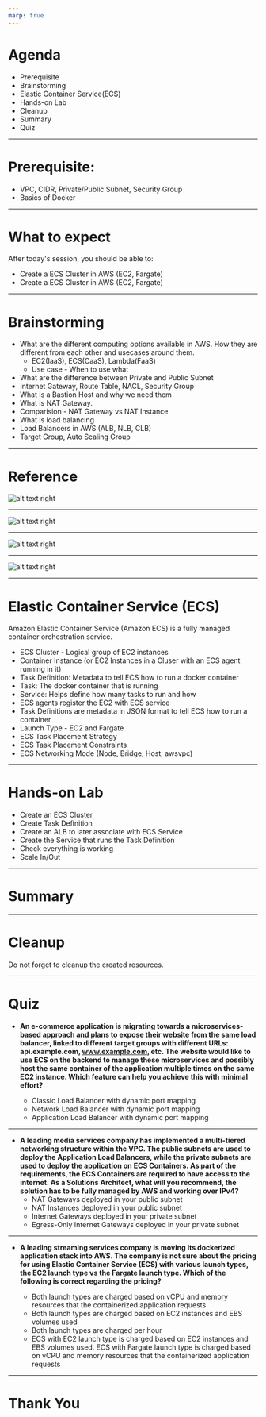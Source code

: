 ```yaml
---
marp: true
---
```

# Agenda
- Prerequisite
- Brainstorming
- Elastic Container Service(ECS)
- Hands-on Lab
- Cleanup
- Summary
- Quiz
---

# Prerequisite:
  - VPC, CIDR, Private/Public Subnet, Security Group
  - Basics of Docker 

---
# What to expect
After today's session, you should be able to:
- Create a ECS Cluster in AWS (EC2, Fargate)
- Create a ECS Cluster in AWS (EC2, Fargate)
---
# Brainstorming
  - What are the different computing options available in AWS. How they are different from each other and usecases around them.
    - EC2(IaaS), ECS(CaaS), Lambda(FaaS)
    - Use case - When to use what
  - What are the difference between Private and Public Subnet
  - Internet Gateway, Route Table, NACL, Security Group
  - What is a Bastion Host and why we need them
  - What is NAT Gateway.
  - Comparision - NAT Gateway vs NAT Instance
  - What is load balancing
  - Load Balancers in AWS (ALB, NLB, CLB)
  - Target Group, Auto Scaling Group
  
---
# Reference

![alt text right](./assets/ecs.png "ECS")

---

![alt text right](./assets/ecs_simple.png "ECS - Simple")

---

![alt text right](./assets/docker_basics.png "Docker - Basics")

---

![alt text right](./assets/ecs_iam_roles.png "ECS - IAM Roles")

---



# Elastic Container Service (ECS)

Amazon Elastic Container Service (Amazon ECS) is a fully managed container orchestration service.

  - ECS Cluster - Logical group of EC2 instances
  - Container Instance (or EC2 Instances in a Cluser with an ECS agent running in it)
  - Task Definition: Metadata to tell ECS how to run a docker container
  - Task: The docker container that is running
  - Service: Helps define how many tasks to run and how
  - ECS agents register the EC2 with ECS service
  - Task Definitions are metadata in JSON format to tell ECS how to run a container
  - Launch Type - EC2 and Fargate
  - ECS Task Placement Strategy
  - ECS Task Placement Constraints
  - ECS Networking Mode (Node, Bridge, Host, awsvpc)

---

# Hands-on Lab

  - Create an ECS Cluster
  - Create Task Definition
  - Create an ALB to later associate with ECS Service  
  - Create the Service that runs the Task Definition
  - Check everything is working
  - Scale In/Out

---

# Summary

--- 

# Cleanup

Do not forget to cleanup the created resources. 

---
# Quiz
- **An e-commerce application is migrating towards a microservices-based approach and plans to expose their website from the same load balancer, linked to different target groups with different URLs: api.example.com, www.example.com, etc. The website would like to use ECS on the backend to manage these microservices and possibly host the same container of the application multiple times on the same EC2 instance. Which feature can help you achieve this with minimal effort?**

  - Classic Load Balancer with dynamic port mapping
  - Network Load Balancer with dynamic port mapping 
  - Application Load Balancer with dynamic port mapping
---
- **A leading media services company has implemented a multi-tiered networking structure within the VPC. The public subnets are used to deploy the Application Load Balancers, while the private subnets are used to deploy the application on ECS Containers. As part of the requirements, the ECS Containers are required to have access to the internet. As a Solutions Architect, what will you recommend, the solution has to be fully managed by AWS and working over IPv4?**
  - NAT Gateways deployed in your public subnet
  - NAT Instances deployed in your public subnet 
  - Internet Gateways deployed in your private subnet
  - Egress-Only Internet Gateways deployed in your private subnet
---
- **A leading streaming services company is moving its dockerized application stack into AWS. The company is not sure about the pricing for using Elastic Container Service (ECS) with various launch types, the EC2 launch type vs the Fargate launch type. Which of the following is correct regarding the pricing?**

  - Both launch types are charged based on vCPU and memory resources that the containerized application requests
  - Both launch types are charged based on EC2 instances and EBS volumes used
  - Both launch types are charged per hour
  - ECS with EC2 launch type is charged based on EC2 instances and EBS volumes used. ECS with Fargate launch type is charged based on vCPU and memory resources that the containerized application requests

---

# Thank You
